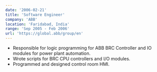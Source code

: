 ```yaml
---
date: '2006-02-21'
title: 'Software Engineer'
company: 'ABB'
location: 'Faridabad, India'
range: 'Sep 2005 - Feb 2006'
url: 'https://global.abb/group/en'
---
```


- Responsible for logic programming for ABB BRC Controller and IO modules for power plant automation.
- Wrote scripts for BRC CPU controllers and I/O modules.
- Programmed and designed control room HMI.
